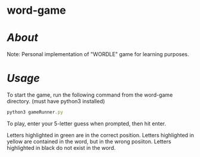 # word-game

# _About_
Note: Personal implementation of "WORDLE" game for learning purposes.


# _Usage_
To start the game, run the following command from the word-game directory. (must have python3 installed)
```js
python3 gameRunner.py
```

To play, enter your 5-letter guess when prompted, then hit enter.

Letters highlighted in green are in the correct position. Letters highlighted in yellow are contained in the word, but in the wrong posiiton. Letters highlighted in black do not exist in the word.	
